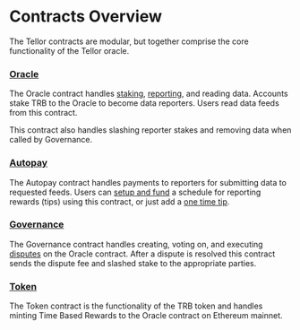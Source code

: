 # Contracts Overview

The Tellor contracts are modular, but together comprise the core functionality of the Tellor oracle.

### [Oracle](https://github.com/tellor-io/tellorFlex)

The Oracle contract handles [staking](https://docs.tellor.io/tellor/reporting-data/becoming-a-reporter#staking-unstaking), [reporting](https://docs.tellor.io/tellor/reporting-data/becoming-a-reporter#submitting-values), and reading data. Accounts stake TRB to the Oracle to become data reporters. Users read data feeds from this contract.

This contract also handles slashing reporter stakes and removing data when called by Governance.

### [Autopay](https://github.com/tellor-io/autoPay)

The Autopay contract handles payments to reporters for submitting data to requested feeds. Users can [setup and fund](https://app.gitbook.com/s/tcQlo49FAqTaOimNOz0X/getting-data/funding-a-feed#funding-a-recurring-data-feed) a schedule for reporting rewards (tips) using this contract, or just add a [one time tip](https://app.gitbook.com/s/tcQlo49FAqTaOimNOz0X/getting-data/funding-a-feed#funding-a-one-time-request).

### [Governance](https://github.com/tellor-io/governance)

The Governance contract handles creating, voting on, and executing [disputes](https://app.gitbook.com/s/tcQlo49FAqTaOimNOz0X/disputing-data/introduction) on the Oracle contract. After a dispute is resolved this contract sends the dispute fee and slashed stake to the appropriate parties.

### [Token](https://github.com/tellor-io/tellor360)

The Token contract is the functionality of the TRB token and handles minting Time Based Rewards to the Oracle contract on Ethereum mainnet.
